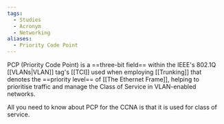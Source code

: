 ```yaml
---
tags:
  - Studies
  - Acronym
  - Networking
aliases:
  - Priority Code Point
---
```

PCP (Priority Code Point) is a ==three-bit field== within the IEEE's 802.1Q [[VLANs|VLAN]] tag's [[TCI]] used when employing [[Trunking]] that denotes the ==priority level== of [[The Ethernet Frame]], helping to prioritise traffic and manage the Class of Service in VLAN-enabled networks.

All you need to know about PCP for the CCNA is that it is used for class of service.